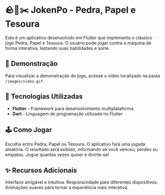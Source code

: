 # 🪨📜✂️ JokenPo - Pedra, Papel e Tesoura

Este é um aplicativo desenvolvido em Flutter que implementa o clássico jogo Pedra, Papel e Tesoura. O usuário pode jogar contra a máquina de forma interativa, testando suas habilidades e sorte.

## 🎥 Demonstração
Para visualizar a demonstração do jogo, acesse o vídeo localizado na pasta `/images/video.gif`.

## 🚀 Tecnologias Utilizadas
- **Flutter** - Framework para desenvolvimento multiplataforma
- **Dart** - Linguagem de programação utilizada no Flutter

## 🕹️ Como Jogar
Escolha entre Pedra, Papel ou Tesoura.
O aplicativo fará uma jogada aleatória.
O resultado será exibido, informando se você venceu, perdeu ou empatou.
Jogue quantas vezes quiser e divirta-se!


## ✨ Recursos Adicionais
Interface amigável e intuitiva.
Responsividade para diferentes dispositivos.
Animações suaves para tornar a experiência mais interativa.